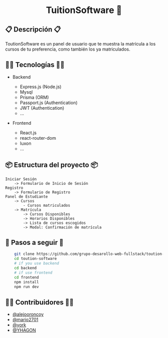 <h1 align='center'>TuitionSoftware 🎲</h1>

## 📋 Descripción 📋

ToutionSoftware es un panel de usuario que te muestra la matrícula a los cursos de tu preferencia, como también los ya matriculados.

## 👨‍💻 Tecnologías 👨‍💻

- Backend
	- Express.js (Node.js)
	- Mysql
	- Prisma (ORM)
	- Passport.js (Authentication)
	- JWT (Authentication)
	- ...

- Frontend
	- React.js
	- react-router-dom
	- luxon
	- ...

## 📦 Estructura del proyecto 📦
	Iniciar Sesión
		-> Formulario de Inicio de Sesión
	Registro
		-> Formulario de Registro
	Panel de Estudiante
		-> Cursos
			- Cursos matriculados
		-> Matrícula
			-> Cursos Disponibles
			-> Horarios Disponibles
			-> Lista de cursos escogidos
			-> Modal: Confirmación de matrícula

##  🌌 Pasos a seguir 🌌
```bash
	git clone https://github.com/grupo-desarollo-web-fullstack/toution-software.git
	cd toution-software
	# if you use backend
	cd backend
	# if use frontend
	cd frontend
	npm install
	npm run dev
```

## 🙍‍♂️ Contribuidores 🙍‍♂️

  - [@alejooroncoy](https://github.com/alejooroncoy)
  - [@mario2701](https://github.com/Mario2701)
  - [@york](https://github.com/york30)
  - [@YHAGON](https://github.com/YHAGON)
